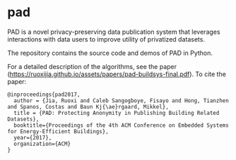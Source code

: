# pad
PAD is a novel privacy-preserving data publication system that leverages interactions with data users to improve utility of privatized datasets.

The repository contains the source code and demos of PAD in Python.

For a detailed description of the algorithms, see the paper (https://ruoxijia.github.io/assets/papers/pad-buildsys-final.pdf).
To cite the paper:

```
@inproceedings{pad2017,
  author = {Jia, Ruoxi and Caleb Sangogboye, Fisayo and Hong, Tianzhen and Spanos, Costas and Baun Kj{\ae}rgaard, Mikkel},
  title = {PAD: Protecting Anonymity in Publishing Building Related Datasets},
  booktitle={Proceedings of the 4th ACM Conference on Embedded Systems for Energy-Efficient Buildings},
  year={2017},
  organization={ACM}
}
```
